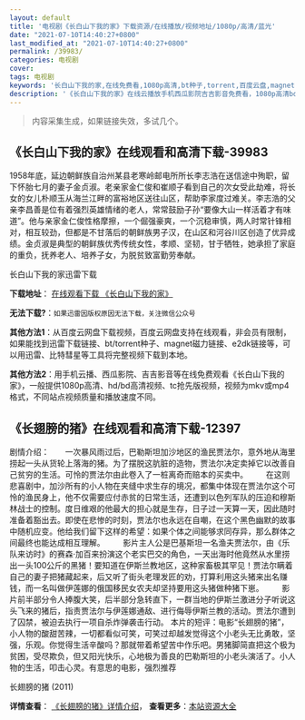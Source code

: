 ```yaml
---
layout: default
title: '电视剧《长白山下我的家》下载资源/在线播放/视频地址/1080p/高清/蓝光'
date: "2021-07-10T14:40:27+0800"
last_modified_at: "2021-07-10T14:40:27+0800"
permalink: /39983/
categories: 电视剧
cover:
tags: 电视剧
keywords: '长白山下我的家,在线免费看,1080p高清,bt种子,torrent,百度云盘,magnet,磁力链,迅雷下载资源'
description: '《长白山下我的家》在线云播放手机西瓜影院吉吉影音免费看，1080p高清bd/hd未删减完整版和tc抢先枪版，mkv/mp4格式，附带bt/torrent种子、magnet/磁力链、百度云盘、网盘资源迅雷下载链接'
---
```


>内容采集生成，如果链接失效，多试几个。


## 《长白山下我的家》在线观看和高清下载-39983

1958年底，延边朝鲜族自治州某县老寒岭邮电所所长李志浩在送信途中殉职，留下怀胎七月的妻子金贞淑。老亲家金仁俊和崔顺子看到自己的次女受此劫难，将长女的女儿朴顺玉从海兰江畔的富裕地区送往山区，帮助李家度过难关。李志浩的父亲李昌善是位有着强烈英雄情绪的老人，常常鼓励子孙&ldquo;要像大山一样活着才有味道”。他与亲家金仁俊性格摩擦，一个倔强豪爽，一个沉稳审慎，两人时常针锋相对，相互较劲，但都是不甘落后的朝鲜族男子汉，在山区和河谷川区创造了优异成绩。金贞淑是典型的朝鲜族优秀传统女性，孝顺、坚韧，甘于牺牲，她承担了家庭的重负，抚养老人、培养子女，为脱贫致富勤劳奉献。


长白山下我的家迅雷下载

**下载地址**： [在线观看下载 《长白山下我的家》](https://www.993dy.com//vod-detail-id-12314.html) 


**无法下载?**：`如果迅雷因版权原因无法下载，关注微信公众号 `

**其他方法1**：从百度云网盘下载视频，百度云网盘支持在线观看，非会员有限制，如果能找到迅雷下载链接、bt/torrent种子、magnet磁力链接、e2dk链接等，可以用迅雷、比特彗星等工具将完整视频下载到本地。

**其他方法2**：用手机云播、西瓜影院、吉吉影音等在线免费观看《长白山下我的家》，一般提供1080p高清、hd/bd高清视频、tc抢先版视频，视频为mkv或mp4格式，不同站点视频质量和播放速度不同。


## 《长翅膀的猪》在线观看和高清下载-12397

剧情介绍：　　一次暴风雨过后，巴勒斯坦加沙地区的渔民贾法尔，意外地从海里捞起一头从货轮上落海的猪。为了摆脱这肮脏的造物，贾法尔决定卖掉它以改善自己贫穷的生活。可怜的贾法尔由此卷入了一桩离奇而赔本的买卖中。 　　在这则悲喜剧中，加沙所有的小人物在夹缝中求生存的境况，都集中体现在贾法尔这个可怜的渔民身上，他不仅需要应付赤贫的日常生活，还遭到以色列军队的压迫和穆斯林战士的控制。度日维艰的他最大的担心就是生存，日子过一天算一天，因此随时准备着豁出去。即使在悲惨的时刻，贾法尔也永远在自嘲，在这个黑色幽默的故事中随机应变。他给我们留下这样的希望：如果个体之间能够求同存异，那么群体之间最终也能达成相互理解。 　　影片主人公是巴基斯坦一名渔夫贾法尔，由《乐队来访时》的赛森·加百来扮演这个老实巴交的角色，一天出海时他竟然从水里捞出一头100公斤的黑猪！要知道在伊斯兰教地区，这种家畜极其罕见！贾法尔瞒着自己的妻子把猪藏起来，后又听了街头老理发匠的劝，打算利用这头猪来出名赚钱，而一名叫做伊莲娜的俄国移民女农夫却坚持要用这头猪做种猪下崽。 　　影片前半部分令人捧腹大笑，后半部分急转直下，一群当地的伊斯兰激进分子听说这头飞来的猪后，指责贾法尔与伊莲娜通敌、进行侮辱伊斯兰教的活动。贾法尔遭到了囚禁，被迫去执行一项自杀炸弹袭击行动。 本片的短评：电影“长翅膀的猪”，小人物的酸甜苦辣，一切都看似可笑，可笑过却越发觉得这个小老头无比勇敢，坚强，乐观。你觉得生活辛酸吗？那就带着希望苦中作乐吧。男猪脚简直把这个极为贫困，受尽欺负，但又阳光快乐，心地极为善良的巴勒斯坦的小老头演活了。小人物的生活，叩击心灵。有意思的电影，强烈推荐


长翅膀的猪 (2011)

**详情查看**： [《长翅膀的猪》详情介绍](/movie/12397/)， **查看更多**：[本站资源大全](/movie/t/all/)

